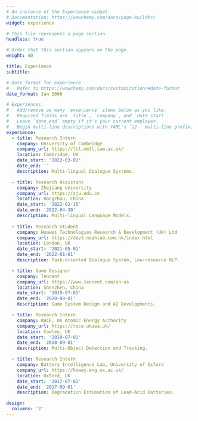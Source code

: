 ```yaml
---
# An instance of the Experience widget.
# Documentation: https://wowchemy.com/docs/page-builder/
widget: experience

# This file represents a page section.
headless: true

# Order that this section appears on the page.
weight: 40

title: Experience
subtitle:

# Date format for experience
#   Refer to https://wowchemy.com/docs/customization/#date-format
date_format: Jan 2006

# Experiences.
#   Add/remove as many `experience` items below as you like.
#   Required fields are `title`, `company`, and `date_start`.
#   Leave `date_end` empty if it's your current employer.
#   Begin multi-line descriptions with YAML's `|2-` multi-line prefix.
experience:
  - title: Research Intern
    company: University of Cambridge
    company_url: https://ltl.mmll.cam.ac.uk/
    location: Cambridge, UK
    date_start: '2022-03-01'
    date_end: ''
    description: Multi-lingual Dialogue Systems.

  - title: Research Assistant
    company: Zhejiang University
    company_url: https://zju.edu.cn
    location: Hangzhou, China
    date_start: '2022-02-15'
    date_end: '2022-04-30'
    description: Multi-lingual Language Models.
        
  - title: Research Student
    company: Huawei Technologies Research & Development (UK) Ltd
    company_url: https://dev3.noahlab.com.hk/index.html
    location: London, UK
    date_start: '2021-05-01'
    date_end: '2022-01-01'
    description: Task-oriented Dialogue System, Low-resource NLP.

  - title: Game Designer
    company: Tencent
    company_url: https://www.tencent.com/en-us
    location: Shenzhen, China
    date_start: '2019-07-01'
    date_end: '2020-08-01'
    description: Game System Design and AI Developments.

  - title: Research Intern
    company: RACE, UK Atomic Energy Authority
    company_url: https://race.ukaea.uk/
    location: Cowley, UK
    date_start: '2018-07-01'
    date_end: '2018-09-01'
    description: Multi-Object Detection and Tracking.

  - title: Research Intern
    company: Battery Intelligence Lab, University of Oxford
    company_url: https://howey.eng.ox.ac.uk/
    location: Oxford, UK
    date_start: '2017-07-01'
    date_end: '2017-09-01'
    description: Degradation Estimation of Lead-Acid Batteries.

design:
  columns: '2'
---
```


